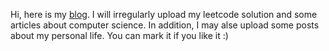 Hi, here is my [blog](raffizheng.github.io).
I will irregularly upload my leetcode solution and some articles about computer science.
In addition, I may alse upload some posts about my personal life.
You can mark it if you like it :)
